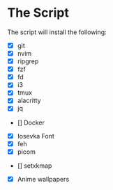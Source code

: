 # The Script

The script will install the following:

- [x] git
- [x] nvim
- [x] ripgrep
- [x] fzf
- [x] fd
- [x] i3
- [x] tmux
- [x] alacritty
- [x] jq
- [] Docker
- [x] Iosevka Font
- [x] feh
- [x] picom
- [] setxkmap
- [x] Anime wallpapers

